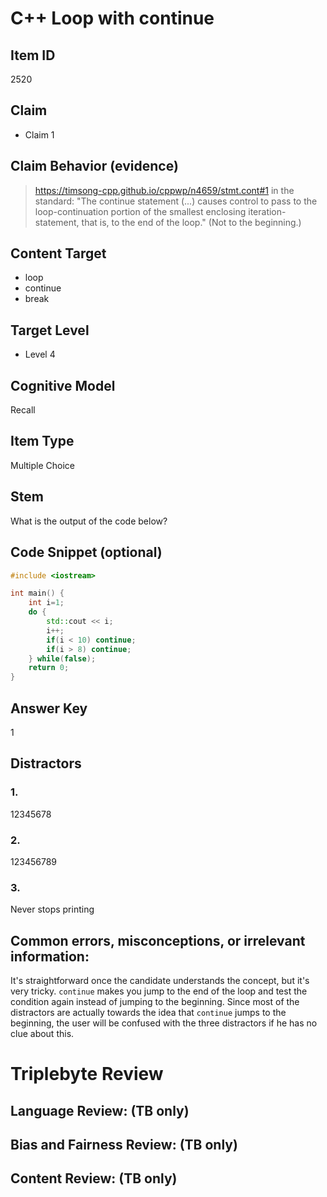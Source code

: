 # C++ Loop with continue

## Item ID
2520

## Claim
- Claim 1

## Claim Behavior (evidence)
> https://timsong-cpp.github.io/cppwp/n4659/stmt.cont#1 
> in the standard: "The continue statement (...) causes control to pass to the loop-continuation portion of the smallest enclosing iteration-statement, that is, to the end of the loop." (Not to the beginning.)

## Content Target
- loop
- continue
- break

## Target Level
- Level 4

## Cognitive Model
Recall

## Item Type
Multiple Choice

## Stem
What is the output of the code below?

## Code Snippet (optional)
```cpp
#include <iostream>

int main() {
    int i=1;
    do {
        std::cout << i;
        i++;
        if(i < 10) continue;
        if(i > 8) continue;
    } while(false);
    return 0;
}
```

## Answer Key
1

## Distractors
### 1.
12345678

### 2.
123456789

### 3.
Never stops printing

## Common errors, misconceptions, or irrelevant information:
It's straightforward once the candidate understands the concept, but it's very tricky. `continue` makes you jump to the end of the loop and test the condition again instead of jumping to the beginning.
Since most of the distractors are actually towards the idea that `continue` jumps to the beginning, the user will be confused with the three distractors if he has no clue about this.

# Triplebyte Review

## Language Review: (TB only)

## Bias and Fairness Review: (TB only)

## Content Review: (TB only)
